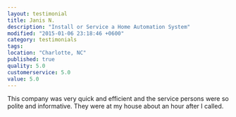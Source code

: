 ```yaml
---
layout: testimonial
title: Janis N.
description: "Install or Service a Home Automation System"
modified: "2015-01-06 23:18:46 +0600"
category: testimonials
tags:
location: "Charlotte, NC"
published: true
quality: 5.0
customerservice: 5.0
value: 5.0
---
```


This company was very quick and efficient and the service persons were so polite and informative. They were at my house about an hour after I called.
